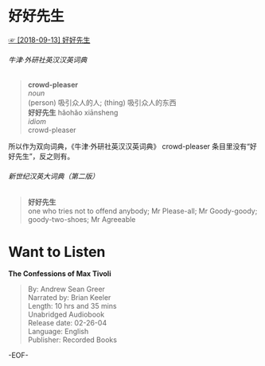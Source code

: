 # 好好先生  
[☞ [2018-09-13] 好好先生 ](https://mp.weixin.qq.com/s/FeixCjt9cMZjk_rPF1eG8Q)    
  
###### 牛津·外研社英汉汉英词典  
>**crowd-pleaser**  
*noun*  
(person) 吸引众人的人; (thing) 吸引众人的东西  
**好好先生** hǎohǎo xiānshenɡ  
*idiom*  
crowd-pleaser  
  
所以作为双向词典，《牛津·外研社英汉汉英词典》 crowd-pleaser 条目里没有“好好先生”，反之则有。  
  
  
###### 新世纪汉英大词典（第二版）  
>**好好先生**  
    one who tries not to offend anybody; Mr Please-all; Mr Goody-goody; goody-two-shoes; Mr Agreeable  
  
  
  
# Want to Listen  
**The Confessions of Max Tivoli**  
>By: Andrew Sean Greer  
Narrated by: Brian Keeler  
Length: 10 hrs and 35 mins  
Unabridged Audiobook  
Release date: 02-26-04  
Language: English  
Publisher: Recorded Books  
  
-EOF-  
